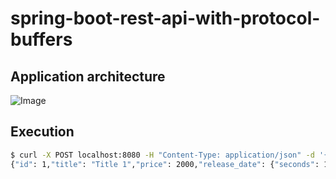 # spring-boot-rest-api-with-protocol-buffers

## Application architecture
![Image](https://user-images.githubusercontent.com/5003722/57571660-df588380-744b-11e9-8577-a81e922485f6.png)

## Execution

```bash
$ curl -X POST localhost:8080 -H "Content-Type: application/json" -d '{"id": 1}'
{"id": 1,"title": "Title 1","price": 2000,"release_date": {"seconds": 1557588668934}}
```
